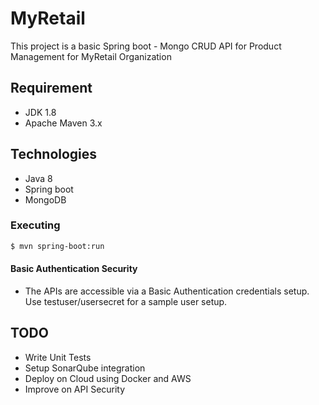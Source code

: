 # MyRetail


This project is a basic Spring boot - Mongo CRUD API for Product Management for MyRetail Organization

## Requirement
  - JDK 1.8
  - Apache Maven 3.x

## Technologies
- Java 8
- Spring boot
- MongoDB

### Executing 
```sh
$ mvn spring-boot:run
```
#### Basic Authentication Security
- The APIs are accessible via a Basic Authentication credentials setup. Use testuser/usersecret for a sample user setup.

## TODO 
- Write Unit Tests
- Setup SonarQube integration
- Deploy on Cloud using Docker and AWS
- Improve on API Security

